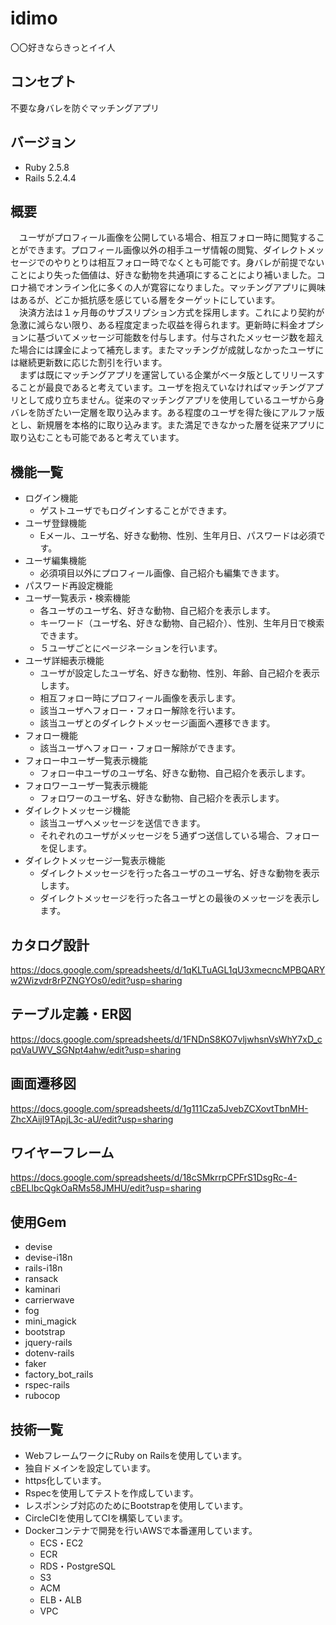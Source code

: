# idimo
〇〇好きならきっとイイ人

## コンセプト
不要な身バレを防ぐマッチングアプリ

## バージョン
* Ruby 2.5.8  
* Rails 5.2.4.4

## 概要
　ユーザがプロフィール画像を公開している場合、相互フォロー時に閲覧することができます。プロフィール画像以外の相手ユーザ情報の閲覧、ダイレクトメッセージでのやりとりは相互フォロー時でなくとも可能です。身バレが前提でないことにより失った価値は、好きな動物を共通項にすることにより補いました。コロナ禍でオンライン化に多くの人が寛容になりました。マッチングアプリに興味はあるが、どこか抵抗感を感じている層をターゲットにしています。  
　決済方法は１ヶ月毎のサブスリプション方式を採用します。これにより契約が急激に減らない限り、ある程度定まった収益を得られます。更新時に料金オプションに基づいてメッセージ可能数を付与します。付与されたメッセージ数を超えた場合には課金によって補充します。またマッチングが成就しなかったユーザには継続更新数に応じた割引を行います。  
　まずは既にマッチングアプリを運営している企業がベータ版としてリリースすることが最良であると考えています。ユーザを抱えていなければマッチングアプリとして成り立ちません。従来のマッチングアプリを使用しているユーザから身バレを防ぎたい一定層を取り込みます。ある程度のユーザを得た後にアルファ版とし、新規層を本格的に取り込みます。また満足できなかった層を従来アプリに取り込むことも可能であると考えています。

## 機能一覧
* ログイン機能
  - ゲストユーザでもログインすることができます。
* ユーザ登録機能
  - Eメール、ユーザ名、好きな動物、性別、生年月日、パスワードは必須です。
* ユーザ編集機能
  - 必須項目以外にプロフィール画像、自己紹介も編集できます。
* パスワード再設定機能
* ユーザ一覧表示・検索機能
  - 各ユーザのユーザ名、好きな動物、自己紹介を表示します。
  - キーワード（ユーザ名、好きな動物、自己紹介）、性別、生年月日で検索できます。
  - ５ユーザごとにページネーションを行います。
* ユーザ詳細表示機能
  - ユーザが設定したユーザ名、好きな動物、性別、年齢、自己紹介を表示します。
  - 相互フォロー時にプロフィール画像を表示します。
  - 該当ユーザへフォロー・フォロー解除を行います。
  - 該当ユーザとのダイレクトメッセージ画面へ遷移できます。
* フォロー機能
  - 該当ユーザへフォロー・フォロー解除ができます。
* フォロー中ユーザ一覧表示機能
  - フォロー中ユーザのユーザ名、好きな動物、自己紹介を表示します。
* フォロワーユーザ一覧表示機能
  - フォロワーのユーザ名、好きな動物、自己紹介を表示します。
* ダイレクトメッセージ機能
  - 該当ユーザへメッセージを送信できます。
  - それぞれのユーザがメッセージを５通ずつ送信している場合、フォローを促します。
* ダイレクトメッセージ一覧表示機能
  - ダイレクトメッセージを行った各ユーザのユーザ名、好きな動物を表示します。
  - ダイレクトメッセージを行った各ユーザとの最後のメッセージを表示します。

## カタログ設計
https://docs.google.com/spreadsheets/d/1qKLTuAGL1qU3xmecncMPBQARYw2Wizvdr8rPZNGYOs0/edit?usp=sharing

## テーブル定義・ER図
https://docs.google.com/spreadsheets/d/1FNDnS8KO7vljwhsnVsWhY7xD_cpqVaUWV_SGNpt4ahw/edit?usp=sharing

## 画面遷移図
https://docs.google.com/spreadsheets/d/1g111Cza5JvebZCXovtTbnMH-ZhcXAijl9TApjL3c-aU/edit?usp=sharing

## ワイヤーフレーム
https://docs.google.com/spreadsheets/d/18cSMkrrpCPFrS1DsgRc-4-cBELlbcQgkOaRMs58JMHU/edit?usp=sharing

## 使用Gem
* devise
* devise-i18n
* rails-i18n
* ransack
* kaminari
* carrierwave
* fog
* mini_magick
* bootstrap
* jquery-rails
* dotenv-rails
* faker
* factory_bot_rails
* rspec-rails
* rubocop

## 技術一覧
* WebフレームワークにRuby on Railsを使用しています。
* 独自ドメインを設定しています。
* https化しています。
* Rspecを使用してテストを作成しています。
* レスポンシブ対応のためにBootstrapを使用しています。
* CircleCIを使用してCIを構築しています。
* Dockerコンテナで開発を行いAWSで本番運用しています。
  - ECS・EC2
  - ECR
  - RDS・PostgreSQL
  - S3
  - ACM
  - ELB・ALB
  - VPC
